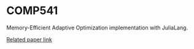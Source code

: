 # COMP541
Memory-Efficient Adaptive Optimization implementation with JuliaLang.

[Related paper link](https://arxiv.org/pdf/1901.11150.pdf)
